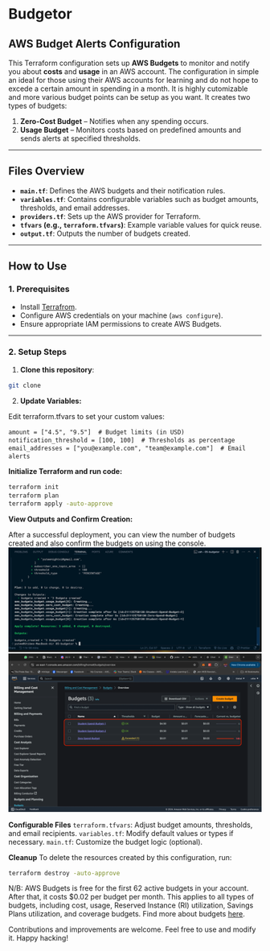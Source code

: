 # Budgetor
## AWS Budget Alerts Configuration

This Terraform configuration sets up **AWS Budgets** to monitor and notify you about **costs** and **usage** in an AWS account. The configuration in simple an ideal for those using their AWS accounts for learning and do not hope to excede a certain amount in spending in a month. It is highly cutomizable and more various budget points can be setup as you want. 
It creates two types of budgets: 

1. **Zero-Cost Budget** – Notifies when any spending occurs.
2. **Usage Budget** – Monitors costs based on predefined amounts and sends alerts at specified thresholds.

---

## **Files Overview**

- **`main.tf`**: Defines the AWS budgets and their notification rules.
- **`variables.tf`**: Contains configurable variables such as budget amounts, thresholds, and email addresses.
- **`providers.tf`**: Sets up the AWS provider for Terraform.
- **`tfvars` (e.g., `terraform.tfvars`)**: Example variable values for quick reuse.
- **`output.tf`**: Outputs the number of budgets created.

---

## **How to Use**

### **1. Prerequisites**
- Install [Terrafrom](https://www.terraform.io/downloads).
- Configure AWS credentials on your machine (`aws configure`).
- Ensure appropriate IAM permissions to create AWS Budgets.

---

### **2. Setup Steps**
1. **Clone this repository**:
```bash
git clone
```

2. **Update Variables:**

Edit terraform.tfvars to set your custom values:

```hcl
amount = ["4.5", "9.5"]  # Budget limits (in USD)
notification_threshold = [100, 100]  # Thresholds as percentage
email_addresses = ["you@example.com", "team@example.com"]  # Email alerts
```

**Initialize Terraform and run code:**

```bash
terraform init
terraform plan
terraform apply -auto-approve
```

**View Outputs and Confirm Creation:**

After a successful deployment, you can view the number of budgets created and also confirm the budgets on using the console.
![screenshot](../images/budgets/terminal.png)
![screenshot](../images/budgets/console.png)


**Configurable Files**
`terraform.tfvars`: Adjust budget amounts, thresholds, and email recipients.
`variables.tf`: Modify default values or types if necessary.
`main.tf`: Customize the budget logic (optional).

**Cleanup**
To delete the resources created by this configuration, run:
```bash
terraform destroy -auto-approve
```

N/B: AWS Budgets is free for the first 62 active budgets in your account. After that, it costs $0.02 per budget per month. This applies to all types of budgets, including cost, usage, Reserved Instance (RI) utilization, Savings Plans utilization, and coverage budgets. Find more about budgets [here](https://docs.aws.amazon.com/cost-management/latest/userguide/budgets-managing-costs.html).

Contributions and improvements are welcome.
Feel free to use and modify it. Happy hacking!

